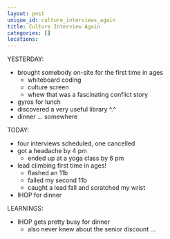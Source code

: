 ```yaml
---
layout: post
unique_id: culture_interviews_again
title: Culture Interview Again
categories: []
locations: 
---
```


YESTERDAY:
* brought somebody on-site for the first time in ages
  * whiteboard coding
  * culture screen
  * whew that was a fascinating conflict story
* gyros for lunch
* discovered a very useful library ^.^
* dinner ... somewhere

TODAY:
* four interviews scheduled, one cancelled
* got a headache by 4 pm
  * ended up at a yoga class by 6 pm
* lead climbing first time in ages!
  * flashed an 11b
  * failed my second 11b
  * caught a lead fall and scratched my wrist
* IHOP for dinner


LEARNINGS:
* IHOP gets pretty busy for dinner
  * also never knew about the senior discount ...
